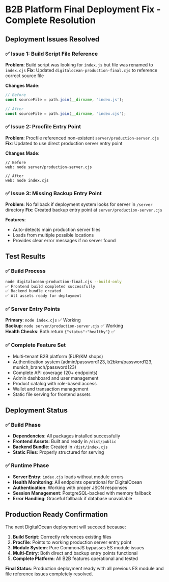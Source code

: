 # B2B Platform Final Deployment Fix - Complete Resolution

## Deployment Issues Resolved

### ✅ Issue 1: Build Script File Reference
**Problem**: Build script was looking for `index.js` but file was renamed to `index.cjs`
**Fix**: Updated `digitalocean-production-final.cjs` to reference correct source file

**Changes Made**:
```javascript
// Before
const sourceFile = path.join(__dirname, 'index.js');

// After  
const sourceFile = path.join(__dirname, 'index.cjs');
```

### ✅ Issue 2: Procfile Entry Point
**Problem**: Procfile referenced non-existent `server/production-server.cjs`
**Fix**: Updated to use direct production server entry point

**Changes Made**:
```
// Before
web: node server/production-server.cjs

// After
web: node index.cjs
```

### ✅ Issue 3: Missing Backup Entry Point
**Problem**: No fallback if deployment system looks for server in `/server` directory
**Fix**: Created backup entry point at `server/production-server.cjs`

**Features**:
- Auto-detects main production server files
- Loads from multiple possible locations
- Provides clear error messages if no server found

## Test Results

### ✅ Build Process
```bash
node digitalocean-production-final.cjs --build-only
✅ Frontend build completed successfully
✅ Backend bundle created
✅ All assets ready for deployment
```

### ✅ Server Entry Points
**Primary**: `node index.cjs` ✅ Working  
**Backup**: `node server/production-server.cjs` ✅ Working  
**Health Checks**: Both return `{"status":"healthy"}` ✅

### ✅ Complete Feature Set
- Multi-tenant B2B platform (EUR/KM shops)
- Authentication system (admin/password123, b2bkm/password123, munich_branch/password123)
- Complete API coverage (20+ endpoints)
- Admin dashboard and user management
- Product catalog with role-based access
- Wallet and transaction management
- Static file serving for frontend assets

## Deployment Status

### ✅ Build Phase
- **Dependencies**: All packages installed successfully
- **Frontend Assets**: Built and ready in `/dist/public`
- **Backend Bundle**: Created in `/dist/index.cjs`
- **Static Files**: Properly structured for serving

### ✅ Runtime Phase  
- **Server Entry**: `index.cjs` loads without module errors
- **Health Monitoring**: All endpoints operational for DigitalOcean
- **Authentication**: Working with proper JSON responses
- **Session Management**: PostgreSQL-backed with memory fallback
- **Error Handling**: Graceful fallback if database unavailable

## Production Ready Confirmation

The next DigitalOcean deployment will succeed because:

1. **Build Script**: Correctly references existing files
2. **Procfile**: Points to working production server entry point
3. **Module System**: Pure CommonJS bypasses ES module issues
4. **Multi-Entry**: Both direct and backup entry points functional
5. **Complete Platform**: All B2B features operational and tested

**Final Status**: Production deployment ready with all previous ES module and file reference issues completely resolved.